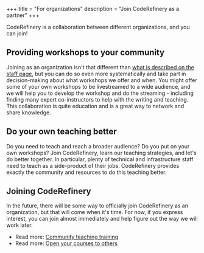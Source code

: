 +++
title = "For organizations"
description = "Join CodeRefinery as a partner"
+++

CodeRefinery is a collaboration between different organizations, and
you can join!

## Providing workshops to your community

Joining as an organization isn't that different than [what is
described on the staff page](@/join/staff.md), but you can do so even
more systematically and take part in decision-making about what
workshops we offer and when.  You might offer some of your own
workshops to be livestreamed to a wide audience, and we will help you
to develop the workshop and do the streaming - including finding many
expert co-instructors to help with the writing and teaching.  This
collaboration is quite education and is a great way to network and
share knowledge.

## Do your own teaching better

Do you need to teach and reach a broader audience?  Do you put on your
own workshops?  Join CodeRefinery, learn our teaching strategies, and
let's do better together.  In particular, plenty of technical and
infrastructure staff need to teach as a side-product of their jobs.
CodeRefinery provides exactly the community and resources to do this
teaching better.


## Joining CodeRefinery

In the future, there will be some way to officially join CodeRefinery
as an organization, but that will come when it's time.  For now, if
you express interest, you can join almost immediately and help figure
out the way we will work later.

* Read more: [Community teaching training](https://coderefinery.github.io/community-teaching/)
* Read more: [Open your courses to others](https://coderefinery.github.io/manuals/open-your-courses/)
